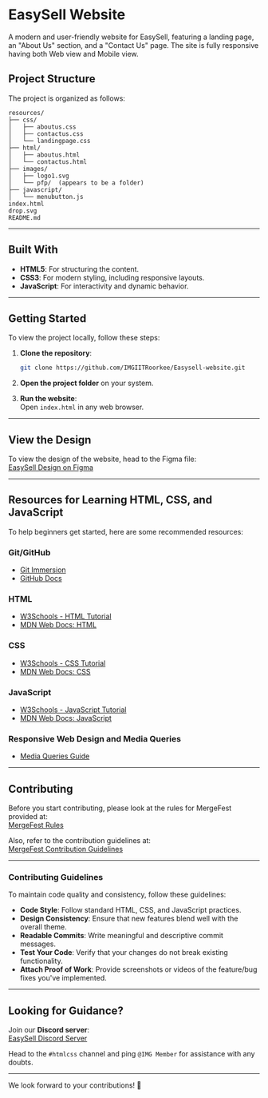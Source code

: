 # EasySell Website

A modern and user-friendly website for EasySell, featuring a landing page, an "About Us" section, and a "Contact Us" page. The site is fully responsive having both Web view and Mobile view.

## Project Structure

The project is organized as follows:

```
resources/
├── css/
│   ├── aboutus.css
│   ├── contactus.css
│   └── landingpage.css
├── html/
│   ├── aboutus.html
│   └── contactus.html
├── images/
│   ├── logo1.svg
│   └── pfp/  (appears to be a folder)
├── javascript/
│   └── menubutton.js
index.html
drop.svg
README.md
```

---

## Built With

- **HTML5**: For structuring the content.
- **CSS3**: For modern styling, including responsive layouts.
- **JavaScript**: For interactivity and dynamic behavior.

---

## Getting Started

To view the project locally, follow these steps:

1. **Clone the repository**:  
   ```bash
   git clone https://github.com/IMGIITRoorkee/Easysell-website.git
   ```

2. **Open the project folder** on your system.

3. **Run the website**:  
   Open `index.html` in any web browser.

---

## View the Design

To view the design of the website, head to the Figma file:  
[EasySell Design on Figma](https://www.figma.com/design/Tnep6rHkErd8BrVc5Rk4R6/HTML-CSS-Design?node-id=0-1&p=f&t=COCZFJvXqHCE90i8-0)

---

## Resources for Learning HTML, CSS, and JavaScript

To help beginners get started, here are some recommended resources:

### **Git/GitHub**
- [Git Immersion](http://gitimmersion.com/)
- [GitHub Docs](https://docs.github.com/)

### **HTML**
- [W3Schools - HTML Tutorial](https://www.w3schools.com/html/)
- [MDN Web Docs: HTML](https://developer.mozilla.org/en-US/docs/Web/HTML)

### **CSS**
- [W3Schools - CSS Tutorial](https://www.w3schools.com/css/)
- [MDN Web Docs: CSS](https://developer.mozilla.org/en-US/docs/Web/CSS)

### **JavaScript**
- [W3Schools - JavaScript Tutorial](https://www.w3schools.com/js/)
- [MDN Web Docs: JavaScript](https://developer.mozilla.org/en-US/docs/Web/JavaScript)

### **Responsive Web Design and Media Queries**
- [Media Queries Guide](https://css-tricks.com/snippets/css/media-queries-for-standard-devices/)

---

## Contributing

Before you start contributing, please look at the rules for MergeFest provided at:  
[MergeFest Rules](https://github.com/IMGIITRoorkee/MergeFest-Hacker/blob/main/RULES.md)

Also, refer to the contribution guidelines at:  
[MergeFest Contribution Guidelines](https://github.com/IMGIITRoorkee/MergeFest-Hacker/blob/main/CONTRIBUTORS.md)

---

### Contributing Guidelines

To maintain code quality and consistency, follow these guidelines:

- **Code Style**: Follow standard HTML, CSS, and JavaScript practices.
- **Design Consistency**: Ensure that new features blend well with the overall theme.
- **Readable Commits**: Write meaningful and descriptive commit messages.
- **Test Your Code**: Verify that your changes do not break existing functionality.
- **Attach Proof of Work**: Provide screenshots or videos of the feature/bug fixes you've implemented.

---

## Looking for Guidance?

Join our **Discord server**:  
[EasySell Discord Server](https://discord.gg/aKaEbaVYKf)

Head to the `#htmlcss` channel and ping `@IMG Member` for assistance with any doubts.

---

We look forward to your contributions! 🚀
